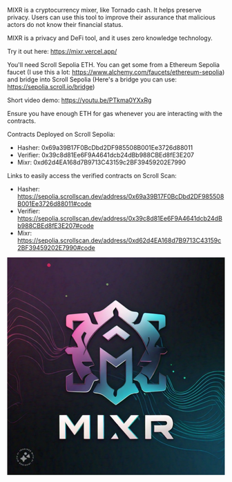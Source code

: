 MIXR is a cryptocurrency mixer, like Tornado cash. It helps preserve privacy. Users can use this tool to improve their assurance that malicious actors do not know their financial status. 

MIXR is a privacy and DeFi tool, and it uses zero
 knowledge technology.

Try it out here: https://mixr.vercel.app/

You'll need Scroll Sepolia ETH. You can get some from a Ethereum Sepolia faucet (I use this a lot: https://www.alchemy.com/faucets/ethereum-sepolia) and bridge into Scroll Sepolia (Here's a bridge you can use: https://sepolia.scroll.io/bridge)

Short video demo: https://youtu.be/PTkma0YXxRg

Ensure you have enough ETH for gas whenever you are interacting with the contracts.

Contracts Deployed on Scroll Sepolia:
- Hasher: 0x69a39B17F0BcDbd2DF985508B001Ee3726d88011
- Verifier: 0x39c8d81Ee6F9A4641dcb24dBb988CBEd8fE3E207
- Mixr: 0xd62d4EA168d7B9713C43159c2BF39459202E7990

Links to easily access the verified contracts on Scroll Scan: 
- Hasher: https://sepolia.scrollscan.dev/address/0x69a39B17F0BcDbd2DF985508B001Ee3726d88011#code
- Verifier: https://sepolia.scrollscan.dev/address/0x39c8d81Ee6F9A4641dcb24dBb988CBEd8fE3E207#code
- Mixr: https://sepolia.scrollscan.dev/address/0xd62d4EA168d7B9713C43159c2BF39459202E7990#code

![alt text](IMG-20240426-WA0002.jpg)